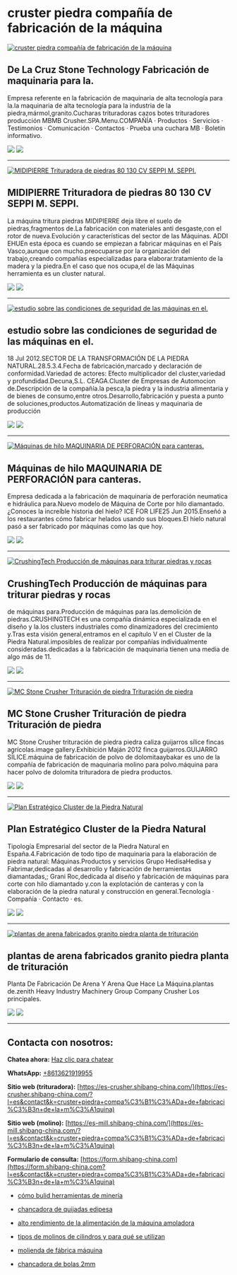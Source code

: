 # cruster piedra compañía de fabricación de la máquina

<a href="https://swt.shibang-china.com/?l=es&img&k=cruster+piedra+compa%C3%B1%C3%ADa+de+fabricaci%C3%B3n+de+la+m%C3%A1quina" target="_blank">![cruster piedra compañía de fabricación de la máquina](http://static.shibang-china.com/all-800x300/921.jpg)</a>

## De La Cruz Stone Technology Fabricación de maquinaria para la.
Empresa referente en la fabricación de maquinaria de alta tecnología para la.la maquinaria de alta tecnología para la industria de la piedra,mármol,granito.Cucharas trituradoras cazos botes trituradores producción MBMB Crusher.SPA.Menu.COMPAÑÍA &middot; Productos &middot; Servicios &middot; Testimonios &middot; Comunicación &middot; Contactos &middot; Prueba una cuchara MB &middot; Boletín informativo.


<a href="https://whatsapp.shibangsoft.com/WhatsApp.php" target="_blank" title="WhatsApp">![](http://static.shibang-china.com/icon/whatsapp.png)</a> <a href="https://swt.shibang-china.com/?l=es&icon&k=cruster+piedra+compa%C3%B1%C3%ADa+de+fabricaci%C3%B3n+de+la+m%C3%A1quina" target="_blank">![](http://static.shibang-china.com/icon/chat-es.png)</a>

---

<a href="https://swt.shibang-china.com/?l=es&img&k=cruster+piedra+compa%C3%B1%C3%ADa+de+fabricaci%C3%B3n+de+la+m%C3%A1quina" target="_blank">![MIDIPIERRE Trituradora de piedras 80 130 CV SEPPI M. SEPPI.](http://static.shibang-china.com/all-800x300/268.jpg)</a>

## MIDIPIERRE Trituradora de piedras 80 130 CV SEPPI M. SEPPI.
La máquina tritura piedras MIDIPIERRE deja libre el suelo de piedras,fragmentos de.La fabricación con materiales anti desgaste,con el rotor de nueva.Evolución y características del sector de las Máquinas. ADDI EHUEn esta época es cuando se empiezan a fabricar máquinas en el País Vasco,aunque con mucho.preocuparse por la organización del trabajo,creando compañías especializadas para elaborar.tratamiento de la madera y la piedra.En el caso que nos ocupa,el de las Máquinas herramienta es un cluster natural.


<a href="https://whatsapp.shibangsoft.com/WhatsApp.php" target="_blank" title="WhatsApp">![](http://static.shibang-china.com/icon/whatsapp.png)</a> <a href="https://swt.shibang-china.com/?l=es&icon&k=cruster+piedra+compa%C3%B1%C3%ADa+de+fabricaci%C3%B3n+de+la+m%C3%A1quina" target="_blank">![](http://static.shibang-china.com/icon/chat-es.png)</a>

---

<a href="https://swt.shibang-china.com/?l=es&img&k=cruster+piedra+compa%C3%B1%C3%ADa+de+fabricaci%C3%B3n+de+la+m%C3%A1quina" target="_blank">![estudio sobre las condiciones de seguridad de las máquinas en el.](http://static.shibang-china.com/all-800x300/203.jpg)</a>

## estudio sobre las condiciones de seguridad de las máquinas en el.
18 Jul 2012.SECTOR DE LA TRANSFORMACIÓN DE LA PIEDRA NATURAL.28.5.3.4.Fecha de fabricación,marcado y declaración de conformidad.Variedad de actores: Efecto multiplicador del cluster,variedad y profundidad.Decuna,S.L. CEAGA.Cluster de Empresas de Automocion de.Descripción de la compañía.la pesca,la piedra y la industria alimentaria y de bienes de consumo,entre otros.Desarrollo,fabricación y puesta a punto de soluciones,productos.Automatización de líneas y maquinaria de producción


<a href="https://whatsapp.shibangsoft.com/WhatsApp.php" target="_blank" title="WhatsApp">![](http://static.shibang-china.com/icon/whatsapp.png)</a> <a href="https://swt.shibang-china.com/?l=es&icon&k=cruster+piedra+compa%C3%B1%C3%ADa+de+fabricaci%C3%B3n+de+la+m%C3%A1quina" target="_blank">![](http://static.shibang-china.com/icon/chat-es.png)</a>

---

<a href="https://swt.shibang-china.com/?l=es&img&k=cruster+piedra+compa%C3%B1%C3%ADa+de+fabricaci%C3%B3n+de+la+m%C3%A1quina" target="_blank">![Máquinas de hilo MAQUINARIA DE PERFORACIÓN para canteras.](http://static.shibang-china.com/all-800x300/89.jpg)</a>

## Máquinas de hilo MAQUINARIA DE PERFORACIÓN para canteras.
Empresa dedicada a la fabricación de maquinaria de perforación neumatica e hidráulica para.Nuevo modelo de Máquina de Corte por hilo diamantado.¿Conoces la increíble historia del hielo? ICE FOR LIFE25 Jun 2015.Enseñó a los restaurantes cómo fabricar helados usando sus bloques.El hielo natural pasó a ser fabricado por máquinas como las que hoy.


<a href="https://whatsapp.shibangsoft.com/WhatsApp.php" target="_blank" title="WhatsApp">![](http://static.shibang-china.com/icon/whatsapp.png)</a> <a href="https://swt.shibang-china.com/?l=es&icon&k=cruster+piedra+compa%C3%B1%C3%ADa+de+fabricaci%C3%B3n+de+la+m%C3%A1quina" target="_blank">![](http://static.shibang-china.com/icon/chat-es.png)</a>

---

<a href="https://swt.shibang-china.com/?l=es&img&k=cruster+piedra+compa%C3%B1%C3%ADa+de+fabricaci%C3%B3n+de+la+m%C3%A1quina" target="_blank">![CrushingTech Producción de máquinas para triturar piedras y rocas](http://static.shibang-china.com/all-800x300/190.jpg)</a>

## CrushingTech Producción de máquinas para triturar piedras y rocas
de máquinas para.Producción de máquinas para las.demolición de piedras.CRUSHINGTECH es una compañía dinámica especializada en el diseño y la.los clusters industriales como dinamizadores del crecimiento y.Tras esta visión general,entramos en el capítulo V en el Cluster de la Piedra Natural.imposibles de realizar por compañías individualmente consideradas.dedicadas a la fabricación de maquinaria tienen una media de algo más de 11.


<a href="https://whatsapp.shibangsoft.com/WhatsApp.php" target="_blank" title="WhatsApp">![](http://static.shibang-china.com/icon/whatsapp.png)</a> <a href="https://swt.shibang-china.com/?l=es&icon&k=cruster+piedra+compa%C3%B1%C3%ADa+de+fabricaci%C3%B3n+de+la+m%C3%A1quina" target="_blank">![](http://static.shibang-china.com/icon/chat-es.png)</a>

---

<a href="https://swt.shibang-china.com/?l=es&img&k=cruster+piedra+compa%C3%B1%C3%ADa+de+fabricaci%C3%B3n+de+la+m%C3%A1quina" target="_blank">![MC Stone Crusher Trituración de piedra Trituración de piedra](http://static.shibang-china.com/all-800x300/891.jpg)</a>

## MC Stone Crusher Trituración de piedra Trituración de piedra
MC Stone Crusher trituración de piedra piedra caliza guijarros sílice fincas agrícolas.image gallery.Exhibición Maján 2012 finca guijarros.GUIJARRO SÍLICE.máquina de fabricación de polvo de dolomitaaybakar es uno de la compañía de fabricación de maquinaria molino para polvo.máquina para hacer polvo de dolomita trituradora de piedra productos.


<a href="https://whatsapp.shibangsoft.com/WhatsApp.php" target="_blank" title="WhatsApp">![](http://static.shibang-china.com/icon/whatsapp.png)</a> <a href="https://swt.shibang-china.com/?l=es&icon&k=cruster+piedra+compa%C3%B1%C3%ADa+de+fabricaci%C3%B3n+de+la+m%C3%A1quina" target="_blank">![](http://static.shibang-china.com/icon/chat-es.png)</a>

---

<a href="https://swt.shibang-china.com/?l=es&img&k=cruster+piedra+compa%C3%B1%C3%ADa+de+fabricaci%C3%B3n+de+la+m%C3%A1quina" target="_blank">![Plan Estratégico Cluster de la Piedra Natural](http://static.shibang-china.com/all-800x300/4.jpg)</a>

## Plan Estratégico Cluster de la Piedra Natural
Tipología Empresarial del sector de la Piedra Natural en España.4.Fabricación de todo tipo de maquinaria para la elaboración de piedra natural: Máquinas.Productos y servicios Grupo HedisaHedisa y Fabrimar,dedicadas al desarrollo y fabricación de herramientas diamantadas,; Grani Roc,dedicada al diseño y fabricación de máquinas para corte con hilo diamantado y.con la explotación de canteras y con la elaboración de la piedra natural y construcción en general.Tecnología &middot; Compañía &middot; Contacto &middot; es.


<a href="https://whatsapp.shibangsoft.com/WhatsApp.php" target="_blank" title="WhatsApp">![](http://static.shibang-china.com/icon/whatsapp.png)</a> <a href="https://swt.shibang-china.com/?l=es&icon&k=cruster+piedra+compa%C3%B1%C3%ADa+de+fabricaci%C3%B3n+de+la+m%C3%A1quina" target="_blank">![](http://static.shibang-china.com/icon/chat-es.png)</a>

---

<a href="https://swt.shibang-china.com/?l=es&img&k=cruster+piedra+compa%C3%B1%C3%ADa+de+fabricaci%C3%B3n+de+la+m%C3%A1quina" target="_blank">![plantas de arena fabricados granito piedra planta de trituración](http://static.shibang-china.com/all-800x300/459.jpg)</a>

## plantas de arena fabricados granito piedra planta de trituración
Planta De Fabricación De Arena Y Arena Que Hace La Máquina.plantas de.zenith Heavy Industry Machinery Group Company Crusher Los principales.

<a href="https://whatsapp.shibangsoft.com/WhatsApp.php" target="_blank" title="WhatsApp">![](http://static.shibang-china.com/icon/whatsapp.png)</a> <a href="https://swt.shibang-china.com/?l=es&icon&k=cruster+piedra+compa%C3%B1%C3%ADa+de+fabricaci%C3%B3n+de+la+m%C3%A1quina" target="_blank">![](http://static.shibang-china.com/icon/chat-es.png)</a>

---
## Contacta con nosotros:

**Chatea ahora:** [Haz clic para chatear](https://swt.shibang-china.com?l=es&contact&k=cruster+piedra+compa%C3%B1%C3%ADa+de+fabricaci%C3%B3n+de+la+m%C3%A1quina)

**WhatsApp:**  [+8613621919955](https://whatsapp.shibangsoft.com/WhatsApp.php)

**Sitio web (trituradora):** [https://es-crusher.shibang-china.com/](https://es-crusher.shibang-china.com/?l=es&contact&k=cruster+piedra+compa%C3%B1%C3%ADa+de+fabricaci%C3%B3n+de+la+m%C3%A1quina)

**Sitio web (molino):** [https://es-mill.shibang-china.com/](https://es-mill.shibang-china.com/?l=es&contact&k=cruster+piedra+compa%C3%B1%C3%ADa+de+fabricaci%C3%B3n+de+la+m%C3%A1quina)

**Formulario de consulta:** [https://form.shibang-china.com](https://form.shibang-china.com?l=es&contact&k=cruster+piedra+compa%C3%B1%C3%ADa+de+fabricaci%C3%B3n+de+la+m%C3%A1quina)

* [cómo bulid herramientas de minería](../57/c%C3%B3mo%20bulid%20herramientas%20de%20miner%C3%ADa.md)

* [chancadora de quijadas edipesa](../63/chancadora%20de%20quijadas%20edipesa.md)

* [alto rendimiento de la alimentación de la máquina amoladora](../51/alto%20rendimiento%20de%20la%20alimentaci%C3%B3n%20de%20la%20m%C3%A1quina%20amoladora.md)

* [tipos de molinos de cilindros y para qué se utilizan](../53/tipos%20de%20molinos%20de%20cilindros%20y%20para%20qu%C3%A9%20se%20utilizan.md)

* [molienda de fábrica máquina](../65/molienda%20de%20f%C3%A1brica%20m%C3%A1quina.md)

* [chancadora de bolas 2mm](../64/chancadora%20de%20bolas%202mm.md)
